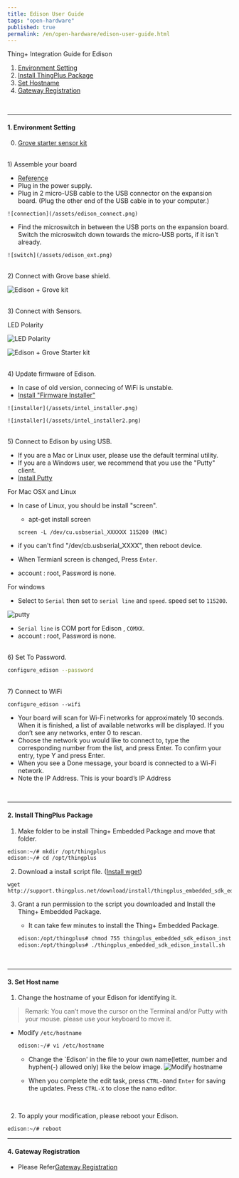 ```yaml
---
title: Edison User Guide
tags: "open-hardware"
published: true
permalink: /en/open-hardware/edison-user-guide.html
---
```


Thing+ Integration Guide for Edison
<div id='id-setting'></div>

1. [Environment Setting](#id-setting)
2. [Install ThingPlus Package](#id-package)
3. [Set Hostname](#id-hostname)
4. [Gateway Registration](#id-register)



<br/>

---
#### 1. Environment Setting

0) [Grove starter sensor kit](http://www.seeedstudio.com/depot/Grove-Starter-Kit-for-Arduino-p-1855.html)

<br/>
1) Assemble your board

   - [Reference](https://software.intel.com/en-us/articles/assemble-intel-edison-on-the-arduino-board)
   - Plug in the power supply. 
   - Plug in 2 micro-USB cable to the USB connector on the expansion board. (Plug the other end of the USB cable in to your computer.)

    ![connection](/assets/edison_connect.png)
   
   - Find the microswitch in between the USB ports on the expansion board. Switch the microswitch down towards the micro-USB ports, if it isn't already.

    ![switch](/assets/edison_ext.png)

<br/>
2) Connect with Grove base shield.

![Edison + Grove kit](/assets/edison_base.png)
   

<br/>
3) Connect with Sensors. 

<p class="dwExpand"> LED Polarity </p>

![LED Polarity](/assets/led.png)

<div class="dwExpand2"></div>

![Edison + Grove Starter kit](/assets/edison_sensor.png)

<br/>
4) Update firmware of Edison.
  
   - In case of old version, connecing of WiFi is unstable.
   - [Install "Firmware Installer"](https://software.intel.com/en-us/iot/software/installers)
   
    ![installer](/assets/intel_installer.png)

    ![installer](/assets/intel_installer2.png)

<br/>
5) Connect to Edison by using USB.

   - If you are a Mac or Linux user, please use the default terminal utility.
   - If you are a Windows user, we recommend that you use the "Putty" client.
   - [Install Putty](http://the.earth.li/~sgtatham/putty/latest/x86/putty.exe)

<p class="dwExpand"> For Mac OSX and Linux</p>

- In case of Linux, you should be install "screen".
   - apt-get install screen

   ```
   screen -L /dev/cu.usbserial_XXXXXX 115200 (MAC)
   ```

- if you can't find "/dev/cb.usbserial_XXXX", then reboot device.
- When Termianl screen is changed, Press `Enter`.
- account : root, Password is none.

<div class="dwExpand2"></div>

<p class="dwExpand"> For windows</p>

- Select to `Serial` then set to `serial line` and `speed`. speed set to `115200`.

![putty](/assets/putty.png)

- `Serial line` is COM port for Edison , `COMXX`.
- account : root, Password is none.

<div class="dwExpand2"></div>


<br/>
6) Set To Password.

``` bash
configure_edison --password
```

<br/>
7) Connect to WiFi

```
configure_edison --wifi
```

   - Your board will scan for Wi-Fi networks for approximately 10 seconds. When it is finished, a list of available networks will be displayed. If you don’t see any networks, enter 0 to rescan.
   - Choose the network you would like to connect to, type the corresponding number from the list, and press Enter. To confirm your entry, type Y and press Enter.
   - When you see a Done message, your board is connected to a Wi-Fi network.
   - Note the IP Address. This is your board’s IP Address

<div id='id-package'></div>
 
<br/>

---
#### 2. Install ThingPlus Package

1) Make folder to be install Thing+ Embedded Package and move that folder.
   
```bash
edison:~/# mkdir /opt/thingplus
edison:~/# cd /opt/thingplus
```

2) Download a install script file. ([Install wget](/en/help/faq.html#install_wget))

```
wget http://support.thingplus.net/download/install/thingplus_embedded_sdk_edison_install.sh
```

3) Grant a run permission to the script you downloaded and Install the Thing+ Embedded Package.

   - It can take few minutes to install the Thing+ Embedded Package.

    ```bash
    edison:/opt/thingplus# chmod 755 thingplus_embedded_sdk_edison_install.sh
    edison:/opt/thingplus# ./thingplus_embedded_sdk_edison_install.sh
    ```

<div id='id-hostname'></div>

<br/>

---
#### 3. Set Host name

1) Change the hostname of your Edison for identifying it.

> Remark: You can’t move the cursor on the Terminal and/or Putty with your mouse. please use your keyboard to move it.

 - Modify `/etc/hostname`

    ```bash
    edison:~/# vi /etc/hostname
    ```

   - Change the `Edison' in the file to your own name(letter, number and hyphen(-) allowed only) like the below image.
    ![Modify hostname](/assets/vi_hostname.png)

   - When you complete the edit task, press `CTRL-O`and `Enter` for saving the updates. Press `CTRL-X` to close the nano editor.


<br/>

2) To apply your modification, please reboot your Edison.

  ```
  edison:~/# reboot
  ```


<div id='id-register'></div>

---
#### 4. Gateway Registration

- Please Refer[Gateway Registration](/en/user-guide/registration.html#id-gateway) 



</div>

<div class='scrolltop'>
    <div class='scroll icon'><i class="fa fa-arrow-circle-up"></i></div>
</div>
